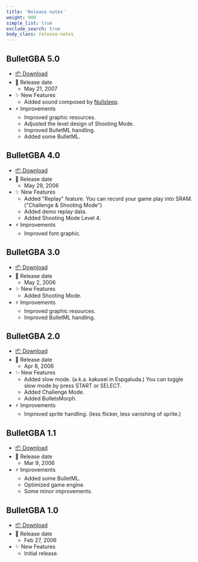 ```yaml
---
title: 'Release notes'
weight: 900
simple_list: true
exclude_search: true
body_class: release-notes
---
```


## BulletGBA 5.0

-   [📦 Download](https://github.com/pqrs-org/BulletGBA/releases/download/v5.0.0/bulletgba-5.0.rom.gba.zip)
-   📅 Release date
    -   May 21, 2007
-   ✨ New Features
    -   Added sound composed by [Nullsleep](http://nullsleep.com/).
-   ⚡️ Improvements
    -   Improved graphic resources.
    -   Adjusted the level design of Shooting Mode.
    -   Improved BulletML handling.
    -   Added some BulletML.

## BulletGBA 4.0

-   [📦 Download](https://github.com/pqrs-org/BulletGBA/releases/download/v5.0.0/bulletgba-4.0.rom.gba.zip)
-   📅 Release date
    -   May 29, 2006
-   ✨ New Features
    -   Added "Replay" feature. You can record your game play into SRAM. ("Challenge & Shooting Mode")
    -   Added demo replay data.
    -   Added Shooting Mode Level 4.
-   ⚡️ Improvements
    -   Improved font graphic.

## BulletGBA 3.0

-   [📦 Download](https://github.com/pqrs-org/BulletGBA/releases/download/v5.0.0/bulletgba-3.0.rom.gba.zip)
-   📅 Release date
    -   May 2, 2006
-   ✨ New Features
    -   Added Shooting Mode.
-   ⚡️ Improvements
    -   Improved graphic resources.
    -   Improved BulletML handling.

## BulletGBA 2.0

-   [📦 Download](https://github.com/pqrs-org/BulletGBA/releases/download/v5.0.0/bulletgba-2.0.rom.gba.zip)
-   📅 Release date
    -   Apr 8, 2006
-   ✨ New Features
    -   Added slow mode. (a.k.a. kakusei in Espgaluda.) You can toggle slow mode by press START or SELECT.
    -   Added Challenge Mode.
    -   Added BulletsMorph.
-   ⚡️ Improvements
    -   Improved sprite handling. (less flicker, less vanishing of sprite.)

## BulletGBA 1.1

-   [📦 Download](https://github.com/pqrs-org/BulletGBA/releases/download/v5.0.0/bulletgba-1.1.gba.zip)
-   📅 Release date
    -   Mar 9, 2006
-   ⚡️ Improvements
    -   Added some BulletML.
    -   Optimized game engine.
    -   Some minor improvements.

## BulletGBA 1.0

-   [📦 Download](https://github.com/pqrs-org/BulletGBA/releases/download/v5.0.0/bulletgba-1.0.gba.zip)
-   📅 Release date
    -   Feb 27, 2006
-   ✨ New Features
    -   Initial release.
